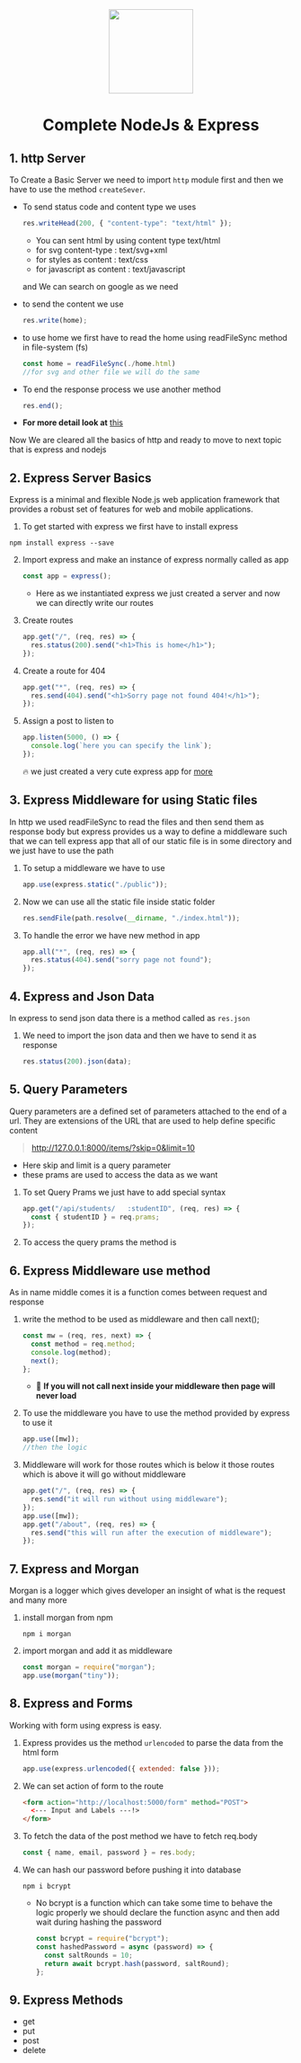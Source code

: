 <div align="center">
<img src="https://miro.medium.com/max/1400/1*8ETcaw-gA1dYW4EFxqGK3w.png" width="150"/>
<h1>Complete NodeJs & Express</h1>
</div>

## 1. http Server

To Create a Basic Server we need to import `http` module first and then we have to use the method `createSever`.

- To send status code and content type we uses

  ```js
  res.writeHead(200, { "content-type": "text/html" });
  ```

  - You can sent html by using content type text/html
  - for svg content-type : text/svg+xml
  - for styles as content : text/css
  - for javascript as content : text/javascript

  and We can search on google as we need

- to send the content we use
  ```js
  res.write(home);
  ```
- to use home we first have to read the home using readFileSync method in file-system (fs)

  ```js
  const home = readFileSync(./home.html)
  //for svg and other file we will do the same
  ```

- To end the response process we use another method
  ```js
  res.end();
  ```
- **For more detail look at** [this](./02-http-app.js)

Now We are cleared all the basics of http and ready to move to next topic that is express and nodejs

## 2. Express Server Basics

Express is a minimal and flexible Node.js web application framework that provides a robust set of features for web and mobile applications.

1. To get started with express we first have to install express

```npm
npm install express --save
```

2. Import express and make an instance of express normally called as app

   ```js
   const app = express();
   ```

   - Here as we instantiated express we just created a server and now we can directly write our routes

3. Create routes
   ```js
   app.get("/", (req, res) => {
     res.status(200).send("<h1>This is home</h1>");
   });
   ```
4. Create a route for 404

   ```js
   app.get("*", (req, res) => {
     res.send(404).send("<h1>Sorry page not found 404!</h1>");
   });
   ```

5. Assign a post to listen to

   ```js
   app.listen(5000, () => {
     console.log(`here you can specify the link`);
   });
   ```

   🔥 we just created a very cute express app
   for [more](./03-express-basics.js)

## 3. Express Middleware for using Static files

In http we used readFileSync to read the files and then send them as response body but express provides us a way to define a middleware such that we can tell express app that all of our static file is in some directory and we just have to use the path

1. To setup a middleware we have to use

   ```js
   app.use(express.static("./public"));
   ```

2. Now we can use all the static file inside static folder

   ```js
   res.sendFile(path.resolve(__dirname, "./index.html"));
   ```

3. To handle the error we have new method in app

   ```js
   app.all("*", (req, res) => {
     res.status(404).send("sorry page not found");
   });
   ```

## 4. Express and Json Data

In express to send json data there is a method called as `res.json`

1. We need to import the json data and then we have to send it as response
   ```js
   res.status(200).json(data);
   ```

## 5. Query Parameters

Query parameters are a defined set of parameters attached to the end of a url. They are extensions of the URL that are used to help define specific content

> http://127.0.0.1:8000/items/?skip=0&limit=10

- Here skip and limit is a query parameter
- these prams are used to access the data as we want

1. To set Query Prams we just have to add special syntax

   ```js
   app.get("/api/students/   :studentID", (req, res) => {
     const { studentID } = req.prams;
   });
   ```

2. To access the query prams the method is

## 6. Express Middleware use method

As in name middle comes it is a function comes between request and response

1. write the method to be used as middleware and then call next();

   ```js
   const mw = (req, res, next) => {
     const method = req.method;
     console.log(method);
     next();
   };
   ```

   - 🌄 **If you will not call next inside your middleware then page will never load**

2. To use the middleware you have to use the method provided by express to use it

   ```js
   app.use([mw]);
   //then the logic
   ```

3. Middleware will work for those routes which is below it those routes which is above it will go without middleware

   ```js
   app.get("/", (req, res) => {
     res.send("it will run without using middleware");
   });
   app.use([mw]);
   app.get("/about", (req, res) => {
     res.send("this will run after the execution of middleware");
   });
   ```

## 7. Express and Morgan

Morgan is a logger which gives developer an insight of what is the request and many more

1. install morgan from npm

   ```
   npm i morgan
   ```

2. import morgan and add it as middleware

   ```js
   const morgan = require("morgan");
   app.use(morgan("tiny"));
   ```

## 8. Express and Forms

Working with form using express is easy.

1. Express provides us the method `urlencoded` to parse the data from the html form

   ```js
   app.use(express.urlencoded({ extended: false }));
   ```

2. We can set action of form to the route

   ```html
   <form action="http://localhost:5000/form" method="POST">
     <--- Input and Labels ---!>
   </form>
   ```

3. To fetch the data of the post method we have to fetch req.body

   ```js
   const { name, email, password } = res.body;
   ```

4. We can hash our password before pushing it into database

   ```
   npm i bcrypt
   ```

   - No bcrypt is a function which can take some time to behave the logic properly we should declare the function async and then add wait during hashing the password

     ```js
     const bcrypt = require("bcrypt");
     const hashedPassword = async (password) => {
       const saltRounds = 10;
       return await bcrypt.hash(password, saltRound);
     };
     ```

## 9. Express Methods

- get
- put
- post
- delete
